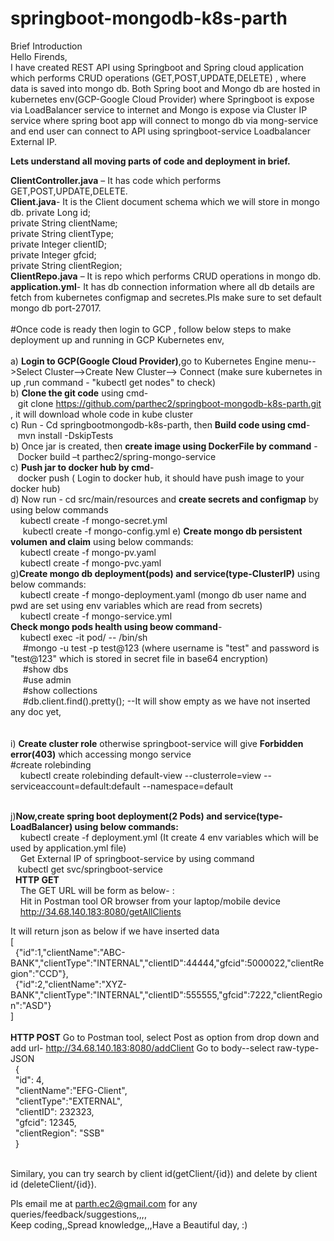 # springboot-mongodb-k8s-parth
Brief Introduction</br>
Hello Firends,</br>
I have created REST API using Springboot and Spring cloud application which performs CRUD operations (GET,POST,UPDATE,DELETE) , where data is saved into mongo db.
Both Spring boot and Mongo db are hosted in kubernetes env(GCP-Google Cloud Provider) where Springboot is expose via LoadBalancer service to internet and Mongo is expose via Cluster IP service where spring boot app will connect to mongo db via mong-service and end user can connect to API using springboot-service Loadbalancer External IP.</br>

**Lets understand all moving parts of code and deployment in brief.**</br>

**ClientController.java** – It has code which performs GET,POST,UPDATE,DELETE. </br>
**Client.java**- It is the Client document schema which we will store in mongo db.
private Long id; </br>
private String clientName;</br>
private String clientType;</br>
private Integer clientID;</br>
private Integer gfcid;</br>
private String clientRegion;</br>
**ClientRepo.java** – It is repo which performs CRUD operations in mongo db.</br>
**application.yml**- It has db connection information where all db details are fetch from kubernetes configmap and secretes.Pls make sure to set default mongo db port-27017.</br> </br>
#Once code is ready then login to GCP , follow below steps to make deployment up and running in GCP Kubernetes env,</br></br>
a) **Login to GCP(Google Cloud Provider)**,go to Kubernetes Engine menu-->Select Cluster-->Create New Cluster--> Connect (make sure kubernetes in up ,run command - "kubectl get nodes" to check)</br>
b) **Clone the git code** using cmd-</br>&nbsp;&nbsp; git clone https://github.com/parthec2/springboot-mongodb-k8s-parth.git  , it will download whole code in kube cluster</br>
c) Run - Cd springbootmongodb-k8s-parth, then **Build code using cmd**-</br>&nbsp;&nbsp;  mvn install -DskipTests </br>
b) Once jar is created, then **create image using DockerFile by command** -</br>&nbsp;&nbsp; Docker build –t parthec2/spring-mongo-service</br>
c) **Push jar to docker hub by cmd**-</br>&nbsp;&nbsp; docker push ( Login to docker hub, it should have push image to your docker hub)</br>
d) Now run - cd src/main/resources and  **create secrets and configmap** by using below commands
  </br>&nbsp;&nbsp;&nbsp; kubectl create -f mongo-secret.yml
  </br>&nbsp;&nbsp;&nbsp;&nbsp; kubectl create -f mongo-config.yml
e) **Create mongo db persistent volumen and claim** using below commands:
  </br>&nbsp;&nbsp;&nbsp; kubectl create -f mongo-pv.yaml
  </br>&nbsp;&nbsp;&nbsp; kubectl create -f mongo-pvc.yaml
  </br>
g)**Create mongo db deployment(pods) and service(type-ClusterIP)** using below commands:
  </br>&nbsp;&nbsp;&nbsp; kubectl create -f mongo-deployment.yaml (mongo db user name and pwd are set using env variables which are read from secrets)
  </br>&nbsp;&nbsp;&nbsp; kubectl create -f mongo-service.yml
  </br>
  **Check mongo pods health using beow command**- 
  </br>&nbsp;&nbsp;&nbsp; kubectl exec -it pod/<mongo-pod-name> -- /bin/sh 
  </br>&nbsp;&nbsp;&nbsp;&nbsp; #mongo -u test -p test@123  (where username is "test" and password is "test@123" which is stored in secret file in base64 encryption)
  </br>&nbsp;&nbsp;&nbsp;&nbsp; #show dbs
  </br>&nbsp;&nbsp;&nbsp;&nbsp; #use admin
  </br>&nbsp;&nbsp;&nbsp;&nbsp; #show collections
  </br>&nbsp;&nbsp;&nbsp;&nbsp; #db.client.find().pretty(); --It will show empty as we have not inserted any doc yet,
  </br></br>  
i) **Create cluster role** otherwise springboot-service will give **Forbidden error(403)** which accessing mongo service</br>
#create rolebinding 
</br>&nbsp;&nbsp;&nbsp; kubectl create rolebinding default-view --clusterrole=view --serviceaccount=default:default --namespace=default</br></br>

j)**Now,create spring boot deployment(2 Pods) and service(type-LoadBalancer) using below commands:**
  </br>&nbsp;&nbsp;&nbsp; kubectl create -f deployment.yml (It create 4 env variables which will be used by application.yml file)
  </br>&nbsp;&nbsp;&nbsp; Get External IP of springboot-service by using command
  </br>&nbsp;&nbsp;&nbsp;kubectl get svc/springboot-service
  </br>&nbsp;
  **HTTP GET**</br>&nbsp;&nbsp;&nbsp;
  The GET URL will be form as below- :</br>&nbsp;&nbsp;&nbsp;
  Hit  in Postman tool OR browser from your laptop/mobile device</br>&nbsp;&nbsp;&nbsp;
  http://34.68.140.183:8080/getAllClients
  
  It will return json as below if we have inserted data 
  </br>
  [
  </br>&nbsp;
    {"id":1,"clientName":"ABC-BANK","clientType":"INTERNAL","clientID":44444,"gfcid":5000022,"clientRegion":"CCD"},
    </br>&nbsp;
    {"id":2,"clientName":"XYZ-BANK","clientType":"INTERNAL","clientID":555555,"gfcid":7222,"clientRegion":"ASD"} </br>
  ]
  </br>&nbsp;&nbsp;&nbsp;  
 **HTTP POST**
 Go to Postman tool, select Post as option from drop down and add url- http://34.68.140.183:8080/addClient
 Go to body--select raw-type-JSON
</br>&nbsp;
{</br>&nbsp;
    "id": 4,</br>&nbsp;
    "clientName":"EFG-Client",</br>&nbsp;
    "clientType":"EXTERNAL",</br>&nbsp;
    "clientID": 232323,</br>&nbsp;
    "gfcid": 12345,</br>&nbsp;
    "clientRegion": "SSB"</br>&nbsp;
}</br>&nbsp;

Similary, you can try search by client id(getClient/{id}) and delete by client id (deleteClient/{id}).

Pls email me at parth.ec2@gmail.com for any queries/feedback/suggestions,,,,</br>
Keep coding,,Spread knowledge,,,Have a Beautiful day, :)



